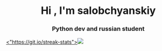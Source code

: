 <h1 align="center">Hi , I'm salobchyanskiy
<h3 align="center">Python dev and russian student</h3>
<a href="center"><"https://git.io/streak-stats"><a href="center"><img src="https://github-readme-streak-stats.herokuapp.com/?user=salobchyanskiy&theme=dark&locale=ru&mode=weekly)](https://git.io/streak-stats)"/></a>
